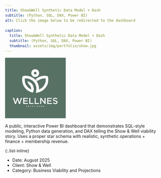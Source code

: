 ```yaml
---
title: Show&Well Synthetic Data Model + Dash
subtitle: (Python, SQL, DAX, Power BI)
alt: Click the image below to be redirected to the dashboard

caption:
  title: Show&Well Synthetic Data Model + Dash
  subtitle: (Python, SQL, DAX, Power BI) 
  thumbnail: assets/img/portfolio/show.jpg
---
```

[![Show&WellDashboard](assets/img/portfolio/well.jpg)](https://app.powerbi.com/view?r=eyJrIjoiMDE5MTliZjUtNGYxNC00YThkLTk0MjUtYjY4OTdmMmIzYzEzIiwidCI6IjE1YzJlYmM2LTFlYTctNDI2MS05N2Y2LTBiMmI4NDZmNzJlYiIsImMiOjN9&embedImagePlaceholder=true)

A public, interactive Power BI dashboard that demonstrates SQL-style modeling, Python data generation, and DAX telling the Show & Well viability story.
Uses a proper star schema with realistic, synthetic operations + finance + membership revenue.

{:.list-inline}
- Date: August 2025
- Client: Show & Well
- Category: Business Viability and Projections
